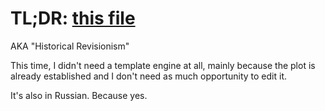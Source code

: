 # TL;DR: [this file](main.md)

AKA "Historical Revisionism"

This time, I didn't need a template engine at all, mainly because the plot is
already established and I don't need as much opportunity to edit it.

It's also in Russian. Because yes.
